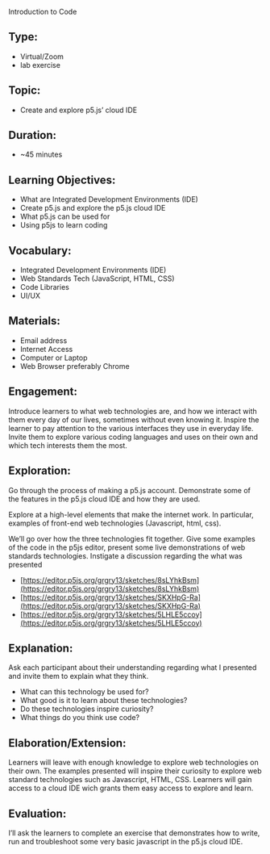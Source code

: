 Introduction to Code

## Type:
* Virtual/Zoom
* lab exercise

## Topic:
* Create and explore p5.js’ cloud IDE

## Duration:
* ~45 minutes

## Learning Objectives:

* What are Integrated Development Environments (IDE)
* Create p5.js and explore the p5.js cloud IDE
* What p5.js can be used for
* Using p5js to learn coding

## Vocabulary:
* Integrated Development Environments (IDE)
* Web Standards Tech (JavaScript, HTML, CSS)
* Code Libraries
* UI/UX

## Materials:
* Email address
* Internet Access
* Computer or Laptop
* Web Browser preferably Chrome

## Engagement:

Introduce learners to what web technologies are, and how we interact with them every day of our lives, sometimes without even knowing it. Inspire the learner to pay attention to the various interfaces they use in everyday life. Invite them to explore various coding languages and uses on their own and which tech interests them the most.

## Exploration:
Go through the process of making a p5.js account. Demonstrate some of the features in the p5.js cloud IDE and how they are used.

Explore at a high-level elements that make the internet work. In particular, examples of front-end web technologies (Javascript, html, css).

We’ll go over how the three technologies fit together. Give some examples of the code in the p5js editor, present some live demonstrations of web standards technologies. Instigate a discussion regarding the what was presented

* [https://editor.p5js.org/grgry13/sketches/8sLYhkBsm](https://editor.p5js.org/grgry13/sketches/8sLYhkBsm)
* [https://editor.p5js.org/grgry13/sketches/SKXHpG-Ra](https://editor.p5js.org/grgry13/sketches/SKXHpG-Ra)
* [https://editor.p5js.org/grgry13/sketches/5LHLE5ccoy](https://editor.p5js.org/grgry13/sketches/5LHLE5ccoy)

## Explanation:
Ask each participant about their understanding regarding what I presented and invite them to explain what they think.

* What can this technology be used for?
* What good is it to learn about these technologies?
* Do these technologies inspire curiosity?
* What things do you think use code?

## Elaboration/Extension:
Learners will leave with enough knowledge to explore web technologies on their own. The examples presented will inspire their curiosity to explore web standard technologies such as Javascript, HTML, CSS. Learners will gain access to a cloud IDE wich grants them easy access to explore and learn.

## Evaluation:
I’ll ask the learners to complete an exercise that demonstrates how to write, run and troubleshoot some very basic javascript in the p5.js cloud IDE.
